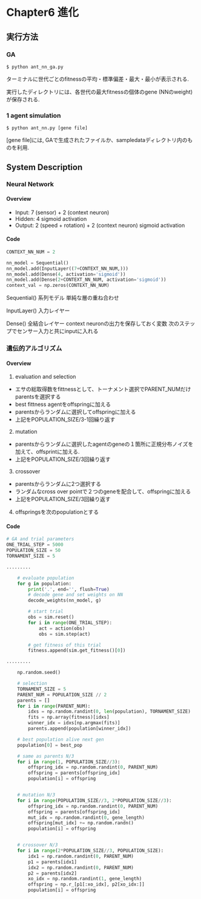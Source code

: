 # Chapter6 進化

## 実行方法

### GA

```terminal
$ python ant_nn_ga.py
```

ターミナルに世代ごとのfitnessの平均・標準偏差・最大・最小が表示される.

実行したディレクトリには、各世代の最大fitnessの個体のgene (NNのweight)が保存される.


### 1 agent simulation

```terminal
$ python ant_nn.py [gene file]
```

\[gene file\]には, GAで生成されたファイルか、sampledataディレクトリ内のものを利用.


## System Description

### Neural Network

#### Overview

- Input: 7 (sensor) + 2 (context neuron)
- Hidden: 4
sigmoid activation
- Output: 2 (speed + rotation) + 2 (context neuron)
sigmoid activation

#### Code

```python
CONTEXT_NN_NUM = 2

nn_model = Sequential()
nn_model.add(InputLayer((7+CONTEXT_NN_NUM,)))
nn_model.add(Dense(4, activation='sigmoid'))
nn_model.add(Dense(2+CONTEXT_NN_NUM, activation='sigmoid'))
context_val = np.zeros(CONTEXT_NN_NUM)
```

Sequential()
系列モデル
単純な層の重ね合わせ

InputLayer()
入力レイヤー

Dense()
全結合レイヤー
context neuronの出力を保存しておく変数
次のステップでセンサー入力と共にinputに入れる


### 遺伝的アルゴリズム

#### Overview

1. evaluation and selection
- エサの総取得数をfittnessとして、トーナメント選択でPARENT_NUMだけparentsを選択する
- best fittness agentをoffspringに加える
- parentsからランダムに選択してoffspringに加える
- 上記をPOPULATION_SIZE/3-1回繰り返す

2. mutation
- parentsからランダムに選択したagentのgeneの１箇所に正規分布ノイズを加えて、offsprintに加える.
- 上記をPOPULATION_SIZE/3回繰り返す


3. crossover
- parentsからランダムに2つ選択する
- ランダムなcross over pointで２つのgeneを配合して、offspringに加える
- 上記をPOPULATION_SIZE/3回繰り返す

4. offspringsを次のpopulationとする


#### Code

```python
# GA and trial parameters
ONE_TRIAL_STEP = 5000
POPULATION_SIZE = 50
TORNAMENT_SIZE = 5

.........

    # evaluate population
    for g in population:
        print('.', end='', flush=True)
        # decode gene and set weights on NN
        decode_weights(nn_model, g)

        # start trial
        obs = sim.reset()
        for i in range(ONE_TRIAL_STEP):
            act = action(obs)
            obs = sim.step(act)

        # get fitness of this trial
        fitness.append(sim.get_fitness()[0])

.........

    np.random.seed()

    # selection
    TORNAMENT_SIZE = 5
    PARENT_NUM = POPULATION_SIZE // 2
    parents = []
    for i in range(PARENT_NUM):
        idxs = np.random.randint(0, len(population), TORNAMENT_SIZE)
        fits = np.array(fitness)[idxs]
        winner_idx = idxs[np.argmax(fits)]
        parents.append(population[winner_idx])

    # best population alive next gen
    population[0] = best_pop

    # same as parents N/3
    for i in range(1, POPULATION_SIZE//3):
        offspring_idx = np.random.randint(0, PARENT_NUM)
        offspring = parents[offspring_idx]
        population[i] = offspring


    # mutation N/3
    for i in range(POPULATION_SIZE//3, 2*POPULATION_SIZE//3):
        offspring_idx = np.random.randint(0, PARENT_NUM)
        offspring = parents[offspring_idx]
        mut_idx = np.random.randint(0, gene_length)
        offspring[mut_idx] += np.random.randn()
        population[i] = offspring


    # crossover N/3
    for i in range(2*POPULATION_SIZE//3, POPULATION_SIZE):
        idx1 = np.random.randint(0, PARENT_NUM)
        p1 = parents[idx1]
        idx2 = np.random.randint(0, PARENT_NUM)
        p2 = parents[idx2]
        xo_idx = np.random.randint(1, gene_length)
        offspring = np.r_[p1[:xo_idx], p2[xo_idx:]]
        population[i] = offspring
```
